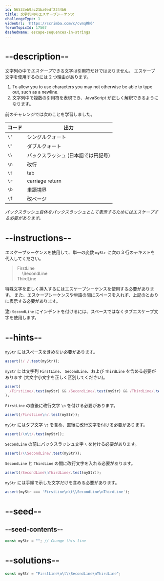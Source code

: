 ```yaml
---
id: 56533eb9ac21ba0edf2244b6
title: 文字列内のエスケープシーケンス
challengeType: 1
videoUrl: 'https://scrimba.com/c/cvmqRh6'
forumTopicId: 17567
dashedName: escape-sequences-in-strings
---
```


# --description--

文字列の中で<dfn>エスケープ</dfn>できる文字は引用符だけではありません。 エスケープ文字を使用するのには 2 つ理由があります。

1.  To allow you to use characters you may not otherwise be able to type out, such as a newline.
2.  文字列中で複数の引用符を表現でき、JavaScript が正しく解釈できるようになります。

前のチャレンジでは次のことを学習しました。

<table class='table table-striped'><thead><tr><th>コード</th><th>出力</th></tr></thead><tbody><tr><td><code>\'</code></td><td>シングルクォート</td></tr><tr><td><code>\"</code></td><td>ダブルクォート</td></tr><tr><td><code>\\</code></td><td>バックスラッシュ (日本語では円記号)</td></tr><tr><td><code>\n</code></td><td>改行</td></tr><tr><td><code>\t</code></td><td>tab</td></tr><tr><td><code>\r</code></td><td>carriage return</td></tr><tr><td><code>\b</code></td><td>単語境界</td></tr><tr><td><code>\f</code></td><td>改ページ</td></tr></tbody></table>

*バックスラッシュ自体をバックスラッシュとして表示するためにはエスケープする必要があります。*

# --instructions--

エスケープシーケンスを使用して、単一の変数 `myStr` に次の 3 行のテキストを代入してください。

<blockquote>FirstLine<br>    \SecondLine<br>ThirdLine</blockquote>

特殊文字を正しく挿入するにはエスケープシーケンスを使用する必要があります。 また、エスケープシーケンスや単語の間にスペースを入れず、上記のとおりに表示する必要があります。

**注:** `SecondLine` にインデントを付けるには、スペースではなくタブエスケープ文字を使用します。

# --hints--

`myStr` にはスペースを含めない必要があります。

```js
assert(!/ /.test(myStr));
```

`myStr` には文字列 `FirstLine`、 `SecondLine`、および `ThirdLine` を含める必要があります (大文字小文字を正しく区別してください)。

```js
assert(
  /FirstLine/.test(myStr) && /SecondLine/.test(myStr) && /ThirdLine/.test(myStr)
);
```

`FirstLine` の直後に改行文字 `\n` を付ける必要があります。

```js
assert(/FirstLine\n/.test(myStr));
```

`myStr` にはタブ文字 `\t` を含め、直後に改行文字を付ける必要があります。

```js
assert(/\n\t/.test(myStr));
```

`SecondLine` の前にバックスラッシュ文字 `\` を付ける必要があります。

```js
assert(/\\SecondLine/.test(myStr));
```

`SecondLine` と `ThirdLine` の間に改行文字を入れる必要があります。

```js
assert(/SecondLine\nThirdLine/.test(myStr));
```

`myStr` には手順で示した文字だけを含める必要があります。

```js
assert(myStr === 'FirstLine\n\t\\SecondLine\nThirdLine');
```

# --seed--

## --seed-contents--

```js
const myStr = ""; // Change this line
```

# --solutions--

```js
const myStr = "FirstLine\n\t\\SecondLine\nThirdLine";
```

